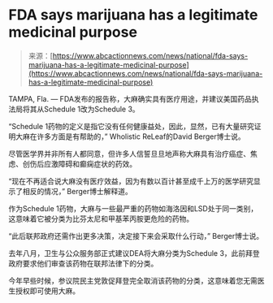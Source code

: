 <!--yml

category: 未分类

date: 2024-05-29 12:32:32

-->

# FDA says marijuana has a legitimate medicinal purpose

> 来源：[https://www.abcactionnews.com/news/national/fda-says-marijuana-has-a-legitimate-medicinal-purpose](https://www.abcactionnews.com/news/national/fda-says-marijuana-has-a-legitimate-medicinal-purpose)

TAMPA, Fla. — FDA发布的报告称，大麻确实具有医疗用途，并建议美国药品执法局将其从Schedule 1改为Schedule 3。

“Schedule 1药物的定义是指它没有任何健康益处，因此，显然，已有大量研究证明大麻在许多方面是有帮助的，” Wholistic ReLeaf的David Berger博士说。

尽管医学界并非所有人都同意，但许多人信誓旦旦地声称大麻具有治疗癌症、焦虑、创伤后应激障碍和癫痫症状的药效。

“现在不再适合说大麻没有医疗效益，因为有数以百计甚至成千上万的医学研究显示了相反的情况，” Berger博士解释道。

作为Schedule 1药物，大麻与一些最严重的药物如海洛因和LSD处于同一类别，这意味着它被分类为比芬太尼和甲基苯丙胺更危险的药物。

“此后联邦政府还需作出更多决策，决定接下来会采取什么行动，” Berger博士说。

去年八月，卫生与公众服务部正式建议DEA将大麻分类为Schedule 3，此前拜登政府要求他们审查该药物在联邦法律下的分类。

今年早些时候，参议院民主党敦促拜登完全取消该药物的分类，这意味着您无需医生授权即可使用大麻。
